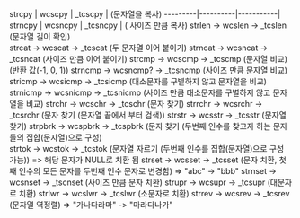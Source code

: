 strcpy   | wcscpy   | _tcscpy   | (문자열을 복사) 
---------|----------|-----------|
strncpy  | wcsncpy  | _tcsncpy  | ( 사이즈 만큼 복사) 
strlen   -> wcslen   -> _tcslen   (문자열 길이 확인)  
strcat   -> wcscat   -> _tcscat   (두 문자열 이어 붙이기) 
strncat  -> wcsncat  -> _tcsncat  (사이즈 만큼 이어 붙이기) 
strcmp   -> wcscmp   -> _tcscmp   (문자열 비교) (반환 값(-1, 0, 1)) 
strncmp  -> wcsncmp? -> _tcsncmp  (사이즈 만큼 문자열 비교) 
stricmp  -> wcsicmp  -> _tcsicmp  (대소문자를 구별하지 않고 문자열을 비교) 
strnicmp -> wcsnicmp -> _tcsnicmp (사이즈 만큼 대소문자를 구별하지 않고 문자열을 비교)
strchr   -> wcschr   -> _tcschr   (문자 찾기) 
strrchr  -> wcsrchr  -> _tcsrchr  (문자 찾기 (문자열 끝에서 부터 검색)) 
strstr   -> wcsstr   -> _tcsstr   (문자열 찾기)
strpbrk  -> wcspbrk  -> _tcspbrk  (문자 찾기 (두번째 인수를 찾고자 하는 문자들의 집합(문자열)으로 구성)   
strtok   -> wcstok   -> _tcstok   (문자열 자르기 (두번째 인수를 집합(문자열)으로 구성 가능)) => 해당 문자가 NULL로 치환 됨
strset   -> wcsset   -> _tcsset   (문자 치환, 첫째 인수의 모든 문자를 두번째 인수 문자로 변경함) => "abc" -> "bbb" 
strnset  -> wcsnset  -> _tscnset  (사이즈 만큼 문자 치환) 
strupr   -> wcsupr   -> _tcsupr   (대문자로 치환)
strlwr   -> wcslwr   -> _tcslwr   (소문자로 치환) 
strrev   -> wcsrev   -> _tcsrev   (문자열 역정렬) => "가나다라마" -> "마라다나가"
